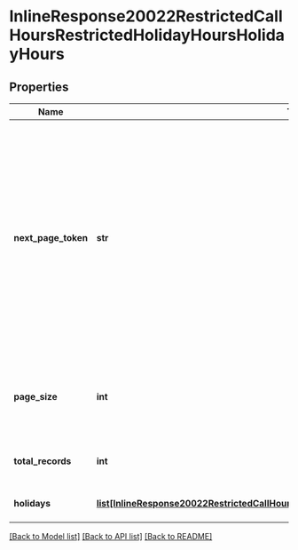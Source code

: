 # InlineResponse20022RestrictedCallHoursRestrictedHolidayHoursHolidayHours

## Properties
Name | Type | Description | Notes
------------ | ------------- | ------------- | -------------
**next_page_token** | **str** | The next page token paginates through a large set of results. A next page token is returned whenever the set of available results exceeds the current page size. The expiration period for this token is 15 minutes. | [optional] 
**page_size** | **int** | The number of records returned from a single API call. | [optional] [default to 30]
**total_records** | **int** | The total records found for this query. | [optional] 
**holidays** | [**list[InlineResponse20022RestrictedCallHoursRestrictedHolidayHoursHolidayHoursHolidays]**](InlineResponse20022RestrictedCallHoursRestrictedHolidayHoursHolidayHoursHolidays.md) | The account holidays. | [optional] 

[[Back to Model list]](../README.md#documentation-for-models) [[Back to API list]](../README.md#documentation-for-api-endpoints) [[Back to README]](../README.md)

